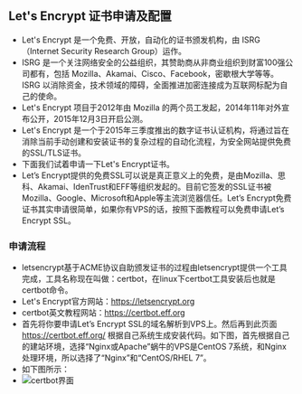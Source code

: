 ## Let's Encrypt 证书申请及配置
- Let's Encrypt 是一个免费、开放，自动化的证书颁发机构，由 ISRG（Internet Security Research Group）运作。
- ISRG 是一个关注网络安全的公益组织，其赞助商从非商业组织到财富100强公司都有，包括 Mozilla、Akamai、Cisco、Facebook，密歇根大学等等。ISRG 以消除资金，技术领域的障碍，全面推进加密连接成为互联网标配为自己的使命。
- Let's Encrypt 项目于2012年由 Mozilla 的两个员工发起，2014年11年对外宣布公开，2015年12月3日开启公测。
- Let's Encrypt 是一个于2015年三季度推出的数字证书认证机构，将通过旨在消除当前手动创建和安装证书的复杂过程的自动化流程，为安全网站提供免费的SSL/TLS证书。
- 下面我们试着申请一下Let's Encrypt证书。
- Let’s Encrypt提供的免费SSL可以说是真正意义上的免费，是由Mozilla、思科、Akamai、IdenTrust和EFF等组织发起的。目前它签发的SSL证书被Mozilla、Google、Microsoft和Apple等主流浏览器信任。Let’s Encrypt免费证书其实申请很简单，如果你有VPS的话，按照下面教程可以免费申请Let’s Encrypt SSL。

### 申请流程
- letsencrypt基于ACME协议自助颁发证书的过程由letsencrypt提供一个工具完成，工具名称现在叫做：certbot，在linux下certbot工具安装后也就是certbot命令。
- Let's Encrypt官方网站：<https://letsencrypt.org>
- certbot英文教程网站：<https://certbot.eff.org>
- 首先将你要申请Let’s Encrypt SSL的域名解析到VPS上。然后再到此页面 https://certbot.eff.org/ 根据自己系统生成安装代码。如下图，首先根据自己的建站环境，选择“Nginx或Apache”蜗牛的VPS是CentOS 7系统，和Nginx处理环境，所以选择了“Nginx”和“CentOS/RHEL 7”。
- 如下图所示：
- ![certbot界面](https://github.com/yoo2767/youger/blob/master/images/certbot.png)

